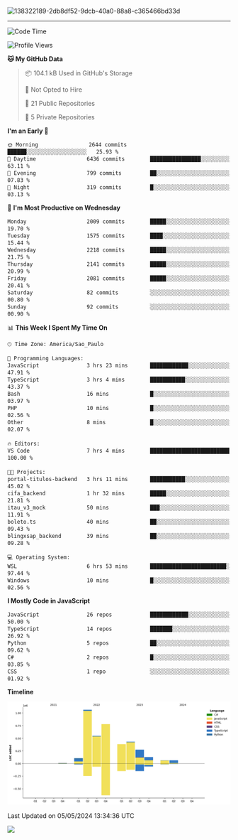 
![138322189-2db8df52-9dcb-40a0-88a8-c365466bd33d](https://user-images.githubusercontent.com/89656623/214648213-d698ffe7-0c15-4728-8ac0-3e241011cc78.gif)

---

<!--START_SECTION:waka-->
![Code Time](http://img.shields.io/badge/Code%20Time-79%20hrs%2025%20mins-blue)

![Profile Views](http://img.shields.io/badge/Profile%20Views-7-blue)

**🐱 My GitHub Data** 

> 📦 104.1 kB Used in GitHub's Storage 
 > 
> 🚫 Not Opted to Hire
 > 
> 📜 21 Public Repositories 
 > 
> 🔑 5 Private Repositories 
 > 
**I'm an Early 🐤** 

```text
🌞 Morning                2644 commits        ██████░░░░░░░░░░░░░░░░░░░   25.93 % 
🌆 Daytime                6436 commits        ████████████████░░░░░░░░░   63.11 % 
🌃 Evening                799 commits         ██░░░░░░░░░░░░░░░░░░░░░░░   07.83 % 
🌙 Night                  319 commits         █░░░░░░░░░░░░░░░░░░░░░░░░   03.13 % 
```
📅 **I'm Most Productive on Wednesday** 

```text
Monday                   2009 commits        █████░░░░░░░░░░░░░░░░░░░░   19.70 % 
Tuesday                  1575 commits        ████░░░░░░░░░░░░░░░░░░░░░   15.44 % 
Wednesday                2218 commits        █████░░░░░░░░░░░░░░░░░░░░   21.75 % 
Thursday                 2141 commits        █████░░░░░░░░░░░░░░░░░░░░   20.99 % 
Friday                   2081 commits        █████░░░░░░░░░░░░░░░░░░░░   20.41 % 
Saturday                 82 commits          ░░░░░░░░░░░░░░░░░░░░░░░░░   00.80 % 
Sunday                   92 commits          ░░░░░░░░░░░░░░░░░░░░░░░░░   00.90 % 
```


📊 **This Week I Spent My Time On** 

```text
🕑︎ Time Zone: America/Sao_Paulo

💬 Programming Languages: 
JavaScript               3 hrs 23 mins       ████████████░░░░░░░░░░░░░   47.91 % 
TypeScript               3 hrs 4 mins        ███████████░░░░░░░░░░░░░░   43.37 % 
Bash                     16 mins             █░░░░░░░░░░░░░░░░░░░░░░░░   03.97 % 
PHP                      10 mins             █░░░░░░░░░░░░░░░░░░░░░░░░   02.56 % 
Other                    8 mins              █░░░░░░░░░░░░░░░░░░░░░░░░   02.07 % 

🔥 Editors: 
VS Code                  7 hrs 4 mins        █████████████████████████   100.00 % 

🐱‍💻 Projects: 
portal-titulos-backend   3 hrs 11 mins       ███████████░░░░░░░░░░░░░░   45.02 % 
cifa_backend             1 hr 32 mins        █████░░░░░░░░░░░░░░░░░░░░   21.81 % 
itau_v3_mock             50 mins             ███░░░░░░░░░░░░░░░░░░░░░░   11.91 % 
boleto.ts                40 mins             ██░░░░░░░░░░░░░░░░░░░░░░░   09.43 % 
blingxsap_backend        39 mins             ██░░░░░░░░░░░░░░░░░░░░░░░   09.28 % 

💻 Operating System: 
WSL                      6 hrs 53 mins       ████████████████████████░   97.44 % 
Windows                  10 mins             █░░░░░░░░░░░░░░░░░░░░░░░░   02.56 % 
```

**I Mostly Code in JavaScript** 

```text
JavaScript               26 repos            ████████████░░░░░░░░░░░░░   50.00 % 
TypeScript               14 repos            ███████░░░░░░░░░░░░░░░░░░   26.92 % 
Python                   5 repos             ██░░░░░░░░░░░░░░░░░░░░░░░   09.62 % 
C#                       2 repos             █░░░░░░░░░░░░░░░░░░░░░░░░   03.85 % 
CSS                      1 repo              ░░░░░░░░░░░░░░░░░░░░░░░░░   01.92 % 
```



**Timeline**

![Lines of Code chart](https://raw.githubusercontent.com/NatanB4/NatanB4/main/assets/bar_graph.png)


 Last Updated on 05/05/2024 13:34:36 UTC
<!--END_SECTION:waka-->
    
  <a href="mailto:natanbarbosa027@gmail.com"><img src="https://img.shields.io/badge/Gmail-D14836?style=for-the-badge&logo=gmail&logoColor=white" target="_blank"></a>


